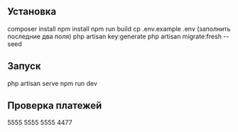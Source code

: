 ## Установка

composer install
npm install
npm run build
cp .env.example .env (заполнить последние два поля)
php artisan key:generate
php artisan migrate:fresh --seed

## Запуск

php artisan serve
npm run dev

## Проверка платежей

5555 5555 5555 4477